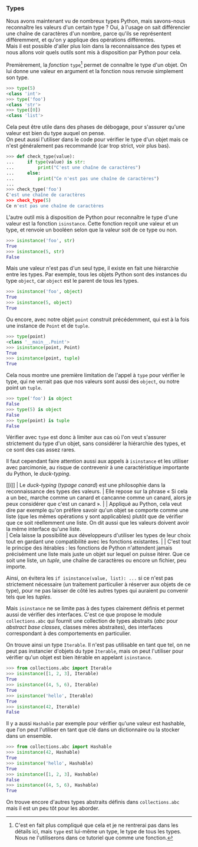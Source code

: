 ### Types

Nous avons maintenant vu de nombreux types Python, mais savons-nous reconnaître les valeurs d'un certain type ?
Oui, à l'usage on sait différencier une chaîne de caractères d'un nombre, parce qu'ils se représentent différemment, et qu'on y applique des opérations différentes.  
Mais il est possible d'aller plus loin dans la reconnaissance des types et nous allons voir quels outils sont mis à disposition par Python pour cela.

Premièrement, la *fonction* `type`[^type] permet de connaître le type d'un objet.
On lui donne une valeur en argument et la fonction nous renvoie simplement son type.

[^type]: C'est en fait plus compliqué que cela et je ne rentrerai pas dans les détails ici, mais `type` est lui-même un type, le type de tous les types. Nous ne l'utiliserons dans ce tutoriel que comme une fonction.

```python
>>> type(5)
<class 'int'>
>>> type('foo')
<class 'str'>
>>> type([0])
<class 'list'>
```

Cela peut être utile dans des phases de débogage, pour s'assurer qu'une valeur est bien du type auquel on pense.  
On peut aussi l'utiliser dans le code pour vérifier le type d'un objet mais ce n'est généralement pas recommandé (car trop strict, voir plus bas).

```python
>>> def check_type(value):
...     if type(value) is str:
...         print("C'est une chaîne de caractères")
...     else:
...         print("Ce n'est pas une chaîne de caractères")
... 
>>> check_type('foo')
C'est une chaîne de caractères
>>> check_type(5)
Ce n'est pas une chaîne de caractères
```

L'autre outil mis à disposition de Python pour reconnaître le type d'une valeur est la fonction `isinstance`.
Cette fonction reçoit une valeur et un type, et renvoie un booléen selon que la valeur soit de ce type ou non.

```python
>>> isinstance('foo', str)
True
>>> isinstance(5, str)
False
```

Mais une valeur n'est pas d'un seul type, il existe en fait une hiérarchie entre les types.
Par exemple, tous les objets Python sont des instances du type `object`, car `object` est le parent de tous les types.

```python
>>> isinstance('foo', object)
True
>>> isinstance(5, object)
True
```

Ou encore, avec notre objet `point` construit précédemment, qui est à la fois une instance de `Point` et de `tuple`.

```python
>>> type(point)
<class '__main__.Point'>
>>> isinstance(point, Point)
True
>>> isinstance(point, tuple)
True
```

Cela nous montre une première limitation de l'appel à `type` pour vérifier le type, qui ne verrait pas que nos valeurs sont aussi des `object`, ou notre point un `tuple`.

```python
>>> type('foo') is object
False
>>> type(5) is object
False
>>> type(point) is tuple
False
```

Vérifier avec `type` est donc à limiter aux cas où l'on veut s'assurer strictement du type d'un objet, sans considérer la hiérarchie des types, et ce sont des cas assez rares.

Il faut cependant faire attention aussi aux appels à `isinstance` et les utiliser avec parcimonie, au risque de contrevenir à une caractéristique importante du Python, le *duck-typing*.

[[i]]
| Le *duck-typing* (*typage canard*) est une philosophie dans la reconnaissance des types des valeurs.
| Elle repose sur la phrase « Si cela a un bec, marche comme un canard et cancanne comme un canard, alors je peux considérer que c'est un canard ».
|
| Appliqué au Python, cela veut dire par exemple qu'on préfère savoir qu'un objet se comporte comme une liste (que les mêmes opérations y sont applicables) plutôt que de vérifier que ce soit réellemment une liste. On dit aussi que les valeurs doivent avoir la même interface qu'une liste.  
| Cela laisse la possibilité aux développeurs d'utiliser les types de leur choix tout en gardant une compatibilité avec les fonctions existantes.
|
| C'est tout le principe des itérables : les fonctions de Python n'attendent jamais précisément une liste mais juste un objet sur lequel on puisse itérer. Que ce soit une liste, un *tuple*, une chaîne de caractères ou encore un fichier, peu importe.

Ainsi, on évitera les `if isinstance(value, list): ...` si ce n'est pas strictement nécessaire (un traitement particulier à réserver aux objets de ce type), pour ne pas laisser de côté les autres types qui auraient pu convenir tels que les *tuples*.

Mais `isinstance` ne se limite pas à des types clairement définis et permet aussi de vérifier des interfaces.
C'est ce que propose le module `collections.abc` qui fournit une collection de types abstraits (*abc* pour *abstract base classes*, classes mères abstraites), des interfaces correspondant à des comportements en particulier.

On trouve ainsi un type `Iterable`.
Il n'est pas utilisable en tant que tel, on ne peut pas instancier d'objets du type `Iterable`, mais on peut l'utiliser pour vérifier qu'un objet est bien itérable en appelant `isinstance`.

```python
>>> from collections.abc import Iterable
>>> isinstance([1, 2, 3], Iterable)
True
>>> isinstance((4, 5, 6), Iterable)
True
>>> isinstance('hello', Iterable)
True
>>> isinstance(42, Iterable)
False
```

Il y a aussi `Hashable` par exemple pour vérifier qu'une valeur est hashable, que l'on peut l'utiliser en tant que clé dans un dictionnaire ou la stocker dans un ensemble.

```python
>>> from collections.abc import Hashable
>>> isinstance(42, Hashable)
True
>>> isinstance('hello', Hashable)
True
>>> isinstance([1, 2, 3], Hashable)
False
>>> isinstance((4, 5, 6), Hashable)
True
```

On trouve encore d'autres types abstraits définis dans `collections.abc` mais il est un peu tôt pour les aborder.
